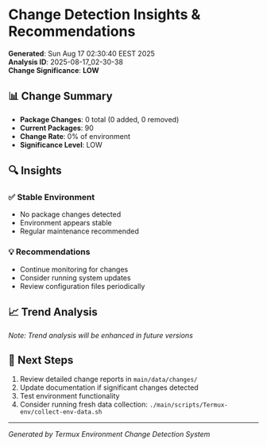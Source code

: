 # Change Detection Insights & Recommendations

**Generated**: Sun Aug 17 02:30:40 EEST 2025  
**Analysis ID**: 2025-08-17_02-30-38  
**Change Significance**: **LOW**

## 📊 Change Summary

- **Package Changes**: 0 total (0 added, 0 removed)
- **Current Packages**: 90
- **Change Rate**: 0% of environment
- **Significance Level**: LOW

## 🔍 Insights

### ✅ Stable Environment
- No package changes detected
- Environment appears stable
- Regular maintenance recommended

### 💡 Recommendations
- Continue monitoring for changes
- Consider running system updates
- Review configuration files periodically

## 📈 Trend Analysis
*Note: Trend analysis will be enhanced in future versions*

## 🎯 Next Steps
1. Review detailed change reports in `main/data/changes/`
2. Update documentation if significant changes detected
3. Test environment functionality
4. Consider running fresh data collection: `./main/scripts/Termux-env/collect-env-data.sh`

---
*Generated by Termux Environment Change Detection System*
